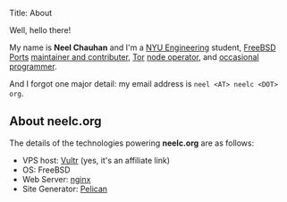 Title: About

Well, hello there!

My name is **Neel Chauhan** and I'm a
[NYU Engineering](http://engineering.nyu.edu/) student,
[FreeBSD](http://www.freebsd.org/) [Ports](https://www.freebsd.org/ports/)
[maintainer and contributer](https://www.freshports.org/search.php?stype=maintainer&method=exact&query=neel@neelc.org),
[Tor](https://www.torproject.org/)
[node operator](https://atlas.torproject.org/#search/contact:neel), and
[occasional programmer](https://github.com/neelchauhan/).

And I forgot one major detail: my email address is `neel <AT> neelc <DOT> org`.

## About neelc.org

The details of the technologies powering **neelc.org** are as follows:

 * VPS host: [Vultr](http://www.vultr.com/?ref=6807911)
   (yes, it's an affiliate link)
 * OS: FreeBSD
 * Web Server: [nginx](http://www.nginx.org/)
 * Site Generator: [Pelican](http://blog.getpelican.com/)
